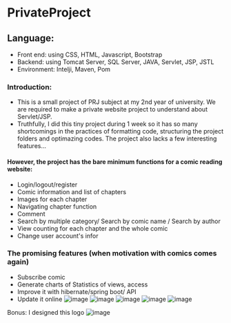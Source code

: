# PrivateProject
## Language: 
- Front end: using CSS, HTML, Javascript, Bootstrap
- Backend: using Tomcat Server, SQL Server, JAVA, Servlet, JSP, JSTL
- Environment: Intelji, Maven, Pom
### Introduction:
- This is a small project of PRJ subject at my 2nd year of university.  We are required to make a private website project to understand about Servlet/JSP.
- Truthfully, I did this tiny project during 1 week so it has so many shortcomings in the practices of formatting code, structuring the project folders
and optimazing codes. The project also lacks a few interesting features... 
#### However, the project has the bare minimum functions for a comic reading website: 
- Login/logout/register
- Comic information and list of chapters
- Images for each chapter
- Navigating chapter function
- Comment
- Search by multiple category/ Search by comic name / Search by author 
- View counting for each chapter and the whole comic
- Change user account's infor
### The promising features (when motivation with comics comes again)
- Subscribe comic
- Generate charts of Statistics of views, access
- Improve it with hibernate/spring boot/ API
- Update it online
  ![image](https://github.com/Gokugiang/comic_website/assets/88626723/e4d634ff-a417-475c-841e-b32ae1d8065c)
  ![image](https://github.com/Gokugiang/comic_website/assets/88626723/b84ccbce-9b25-4d82-a3b4-185d9e2f0f59)
  ![image](https://github.com/Gokugiang/comic_website/assets/88626723/f9b79750-10c8-4bf6-8e64-70528b47a6cc)
 ![image](https://github.com/Gokugiang/comic_website/assets/88626723/257bfc62-0d85-48a1-8c3b-e7d734071011)
 ![image](https://github.com/Gokugiang/comic_website/assets/88626723/f414fc4e-9e32-4d11-8128-7b451181ab39)
 
Bonus: I designed this logo ![image](https://github.com/Gokugiang/comic_website/assets/88626723/95912cc6-fff8-4fda-b739-3a58bc7f8398)






